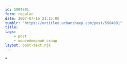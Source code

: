 ```yaml
---
id: 5904801
form: regular
date: 2007-07-16 21:15:00
tumblr: "https://untitled.urbansheep.com/post/5904801"
title:
tags:
    - post
    - контейнерный склад
layout: post-text.njk
---
```


<p>*</p>

